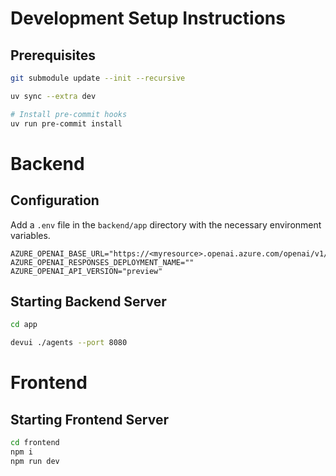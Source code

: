 # Development Setup Instructions

## Prerequisites

```bash
git submodule update --init --recursive

uv sync --extra dev

# Install pre-commit hooks
uv run pre-commit install
```

# Backend

## Configuration

Add a `.env` file in the `backend/app` directory with the necessary environment variables.

```env
AZURE_OPENAI_BASE_URL="https://<myresource>.openai.azure.com/openai/v1/"
AZURE_OPENAI_RESPONSES_DEPLOYMENT_NAME=""
AZURE_OPENAI_API_VERSION="preview"
```

## Starting Backend Server

```bash
cd app

devui ./agents --port 8080
```

# Frontend

## Starting Frontend Server

```bash
cd frontend
npm i
npm run dev
```